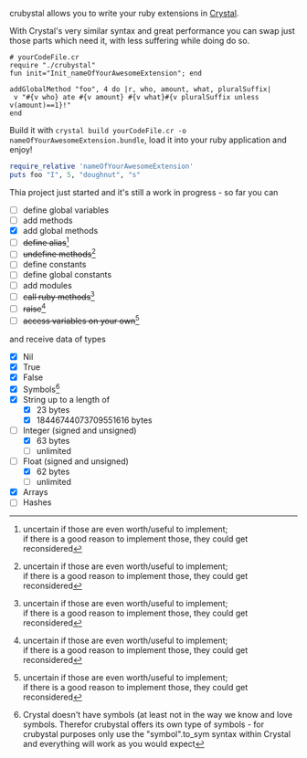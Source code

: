 crubystal allows you to write your ruby extensions in [Crystal](https://crystal-lang.org).

With Crystal's very similar syntax and great performance you can swap just those parts which need it,
with less suffering while doing do so.

```crystal
# yourCodeFile.cr
require "./crubystal"
fun init="Init_nameOfYourAwesomeExtension"; end

addGlobalMethod "foo", 4 do |r, who, amount, what, pluralSuffix|  
 v "#{v who} ate #{v amount} #{v what}#{v pluralSuffix unless v(amount)==1}!"  
end
```

Build it with `crystal build yourCodeFile.cr -o nameOfYourAwesomeExtension.bundle`, load it into your ruby application and enjoy!

```ruby
require_relative 'nameOfYourAwesomeExtension'
puts foo "I", 5, "doughnut", "s" 
```

Thia project just started and it's still a work in progress - so far you can  
- [ ] define global variables  
- [ ] add methods  
- [x] add global methods  
- [ ] ~~define alias~~[^1]  
- [ ] ~~undefine methods~~[^1]    
- [ ] define constants  
- [ ] define global constants  
- [ ] add modules  
- [ ] ~~call ruby methods~~[^1]     
- [ ] ~~raise~~[^1]    
- [ ] ~~access variables on your own~~[^1]    

[^1]:  uncertain if those are even worth/useful to implement;  
     if there is a good reason to implement those, they could get reconsidered  
    
and receive data of types  
- [x] Nil  
- [x] True  
- [x] False  
- [x] Symbols[^2]    
- [x] String up to a length of  
    - [x] 23 bytes  
    - [x] 18446744073709551616 bytes  
- [ ] Integer (signed and unsigned)  
    - [x] 63 bytes  
    - [ ] unlimited  
- [ ] Float (signed and unsigned)  
    - [x] 62 bytes  
    - [ ] unlimited      
- [X] Arrays  
- [ ] Hashes  
[^2]:  Crystal doesn't have symbols (at least not in the way we know and love symbols. Therefor crubystal offers its own type of symbols - for crubystal purposes only use the "symbol".to_sym syntax within Crystal and everything will work as you would expect
